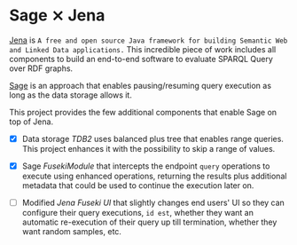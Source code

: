 # Sage ⨯ Jena

[Jena](https://jena.apache.org/) is `A free and open source Java
framework for building Semantic Web and Linked Data applications.`
This incredible piece of work includes all components to build an
end-to-end software to evaluate SPARQL Query over RDF graphs. 

[Sage](http://sage.univ-nantes.fr/) is an approach that enables
pausing/resuming query execution as long as the data storage allows
it.

This project provides the few additional components that enable Sage
on top of Jena. 

- [X] Data storage *TDB2* uses balanced plus tree that enables range
  queries. This project enhances it with the possibility to skip a
  range of values. 

- [X] Sage *FusekiModule* that intercepts the endpoint `query` operations
  to execute using enhanced operations, returning the results plus
  additional metadata that could be used to continue the execution
  later on.

- [ ] Modified *Jena Fuseki UI* that slightly changes end users' UI so
  they can configure their query executions, `id est`, whether they
  want an automatic re-execution of their query up till termination,
  whether they want random samples, etc.
